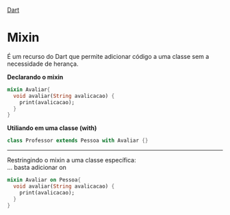 [Dart](https://github.com/leofds/flutter-class/blob/master/dart/dart.md)

# Mixin

É um recurso do Dart que permite adicionar código a uma classe sem a necessidade de herança.

**Declarando o mixin**

```dart
mixin Avaliar{
  void avaliar(String avalicacao) {
    print(avalicacao);
  }
}
```

**Utiliando em uma classe (with)**

```dart
class Professor extends Pessoa with Avaliar {}
```
---
Restringindo o mixin a uma classe específica:\
… basta adicionar on <Classe>

```dart
mixin Avaliar on Pessoa{
  void avaliar(String avalicacao) {
    print(avalicacao);
  }
}
```
